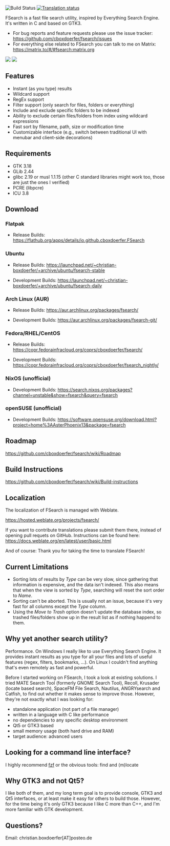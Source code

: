 ![Build Status](https://github.com/cboxdoerfer/fsearch/actions/workflows/build_test.yml/badge.svg)
[![Translation status](https://hosted.weblate.org/widgets/fsearch/-/svg-badge.svg)](https://hosted.weblate.org/engage/fsearch/?utm_source=widget)


FSearch is a fast file search utility, inspired by Everything Search Engine. It's written in C and based on GTK3.

* For bug reports and feature requests please use the issue tracker: <https://github.com/cboxdoerfer/fsearch/issues>
* For everything else related to FSearch you can talk to me on Matrix: <https://matrix.to/#/#fsearch:matrix.org>

![](https://raw.githubusercontent.com/cboxdoerfer/fsearch/master/data/screenshots/02-main_window_menubar.png)
![](https://raw.githubusercontent.com/cboxdoerfer/fsearch/master/data/screenshots/01-main_window_headerbar.png)


## Features
- Instant (as you type) results
- Wildcard support
- RegEx support
- Filter support (only search for files, folders or everything)
- Include and exclude specific folders to be indexed
- Ability to exclude certain files/folders from index using wildcard expressions
- Fast sort by filename, path, size or modification time
- Customizable interface (e.g., switch between traditional UI with menubar and client-side decorations)

## Requirements

- GTK 3.18
- GLib 2.44
- glibc 2.19 or musl 1.1.15 (other C standard libraries might work too, those are just the ones I verified)
- PCRE (libpcre)
- ICU 3.8

## Download

### Flatpak

* Release Builds:
  <https://flathub.org/apps/details/io.github.cboxdoerfer.FSearch>
  
### Ubuntu

* Release Builds:
  <https://launchpad.net/~christian-boxdoerfer/+archive/ubuntu/fsearch-stable>

* Development Builds:
  <https://launchpad.net/~christian-boxdoerfer/+archive/ubuntu/fsearch-daily>

### Arch Linux (AUR)

* Release Builds:
  <https://aur.archlinux.org/packages/fsearch/>

* Development Builds:
  <https://aur.archlinux.org/packages/fsearch-git/>

### Fedora/RHEL/CentOS

* Release Builds:
  <https://copr.fedorainfracloud.org/coprs/cboxdoerfer/fsearch/>

* Development Builds:
  <https://copr.fedorainfracloud.org/coprs/cboxdoerfer/fsearch_nightly/>

### NixOS (unofficial)

* Development Builds: <https://search.nixos.org/packages?channel=unstable&show=fsearch&query=fsearch>

### openSUSE (unofficial)

* Development Builds: <https://software.opensuse.org/download.html?project=home%3AAsterPhoenix13&package=fsearch>

## Roadmap

<https://github.com/cboxdoerfer/fsearch/wiki/Roadmap>

## Build Instructions

<https://github.com/cboxdoerfer/fsearch/wiki/Build-instructions>

## Localization

The localization of FSearch is managed with Weblate.

<https://hosted.weblate.org/projects/fsearch/>

If you want to contribute translations please submit them there, instead of opening pull requets on GitHub. Instructions
can be found here:
<https://docs.weblate.org/en/latest/user/basic.html>

And of course: Thank you for taking the time to translate FSearch!

## Current Limitations

* Sorting lots of results by *Type* can be very slow, since gathering that information is expensive, and the data isn't
  indexed. This also means that when the view is sorted by *Type*, searching will reset the sort order to *Name*.
* Sorting can't be aborted. This is usually not an issue, because it's very fast for all columns except the *Type*
  column.
* Using the *Move to Trash* option doesn't update the database index, so trashed files/folders show up in the result
  list as if nothing happend to them.

## Why yet another search utility?

Performance. On Windows I really like to use Everything Search Engine. It provides instant results as you type for all
your files and lots of useful features (regex, filters, bookmarks, ...). On Linux I couldn't find anything that's even
remotely as fast and powerful.

Before I started working on FSearch, I took a look at existing solutions. I tried MATE Search Tool (formerly GNOME
Search Tool), Recoll, Krusader (locate based search), SpaceFM File Search, Nautilus, ANGRYsearch and Catfish, to find
out whether it makes sense to improve those. However, they're not exactly what I was looking for:
- standalone application (not part of a file manager)
- written in a language with C like performance
- no dependencies to any specific desktop environment
- Qt5 or GTK3 based
- small memory usage (both hard drive and RAM)
- target audience: advanced users

## Looking for a command line interface?
I highly recommend [fzf](https://github.com/junegunn/fzf) or the obvious tools: find and (m)locate

## Why GTK3 and not Qt5?

I like both of them, and my long term goal is to provide console, GTK3 and Qt5 interfaces, or at least make it easy for
others to build those. However, for the time being it's only GTK3 because I like C more than C++, and I'm more familiar
with GTK development.

## Questions?

Email: christian.boxdoerfer[AT]posteo.de
